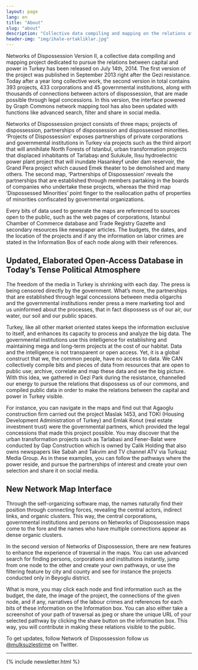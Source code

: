 ```yaml
---
layout: page
lang: en
title: "About"
slug: "about"
description: "Collective data compiling and mapping on the relations of capital and power in Turkey"
header-img: "img/ihale-ortakliklar.jpg"
---
```


Networks of Dispossession Version II, a collective data compiling and mapping project dedicated to pursue the relations between capital and power in Turkey has been released on July 14th, 2014.
The first version of the project was published in September 2013 right after the Gezi resistance. Today after a year long collective work, the second version in total contains 393 projects, 433 corporations and 45 governmental institutions, along with thousands of connections between actors of dispossession, that are made possible through legal concessions. In this version, the interface powered by Graph Commons network mapping tool has also been updated with functions like advanced search, filter and share in social media.

Networks of Dispossession project consists of three maps; projects of dispossession, partnerships of dispossession and dispossessed minorities. ‘Projects of Dispossession’ exposes partnerships of private corporations and governmental institutions in Turkey via projects such as the third airport that will annihilate North Forests of Istanbul, urban transformation projects that displaced inhabitants of Tarlabaşı and Sulukule, Ilısu hydroelectric power plant project that will inundate Hasankeyf under dam reservoir, the Grand Pera project which caused Emek theater to be demolished and many others. The second map, ‘Partnerships of Dispossession’ reveals the partnerships that are established through members partaking in the boards of companies who undertake these projects, whereas the third map ‘Dispossessed Minorities’ point finger to the reallocation paths of properties of minorities confiscated by governmental organizations.

Every bits of data used to generate the maps are referenced to sources open to the public, such as the web pages of corporations, Istanbul Chamber of Commerce database and Trade Registry Gazette and secondary resources like newspaper articles. The budgets, the dates, and the location of the projects and if any the information on labor crimes are stated in the Information Box of each node along with their references.

## Updated, Elaborated Open-Access Database in Today’s Tense Political Atmosphere

The freedom of the media in Turkey is shrinking with each day. The press is being censored directly by the government. What’s more, the partnerships that are established through legal concessions between media oligarchs and the governmental institutions render press a mere marketing tool and us uninformed about the processes, that in fact dispossess us of our air, our water, our soil and our public spaces.

Turkey, like all other market oriented states keeps the information exclusive to itself, and enhances its capacity to process and analyze the big data. The governmental institutions use this intelligence for establishing and maintaining mega and long-term projects at the cost of our habitat. Data and the intelligence is not transparent or open access. Yet, it is a global construct that we, the common people, have no access to data. We CAN collectively compile bits and pieces of data from resources that are open to public use; archive, correlate and map these data and see the big picture. With this idea, we gathered in Gezi Park during the resistance, channelled our energy to pursue the relations that dispossess us of our commons, and compiled public data in order to make the relations between the capital and power in Turkey visible.

For instance, you can navigate in the maps and find out that Agaoglu construction firm carried out the project Maslak 1453, and TOKI (Housing Development Administration of Turkey) and Emlak Konut (real estate investment trust) were the governmental partners, which provided the legal concessions that made this project possible. You may discover that the urban transformation projects such as Tarlabasi and Fener-Balat were conducted by Gap Construction which is owned by Calik Holding that also owns newspapers like Sabah and Takvim and TV channel ATV via Turkuaz Media Group. As in these examples, you can follow the pathways where the power reside, and pursue the partnerships of interest and create your own selection and share it on social media.

## New Network Map Interface

Through the self-organizing software map, the names naturally find their position through connecting forces, revealing the central actors, indirect links, and organic clusters. This way, the central corporations, governmental institutions and persons on Networks of Dispossession maps come to the fore and the names who have multiple connections appear as dense organic clusters.

In the second version of Networks of Dispossession, there are new features to enhance the experience of traversal in the maps. You can use advanced search for finding persons, corporations and institutions instantly, jump from one node to the other and create your own pathways, or use the filtering feature by city and county and see for instance the projects conducted only in Beyoglu district.

What is more, you may click each node and find information such as the budget, the date, the image of the project, the connections of the given node, and if any, narratives of the labour crimes and references for each bits of these information on the Information box. You can also either take a screenshot of your path of traversal as jpeg or share the unique URL of your selected pathway by clicking the share button on the information box. This way, you will contribute in making these relations visible to the public.

To get updates, follow Network of Dispossession follow us <a href="https://twitter.com/mulksuzlestirme">@mulksuzlestirme</a> on Twitter.

<hr>

{% include newsletter.html %}
